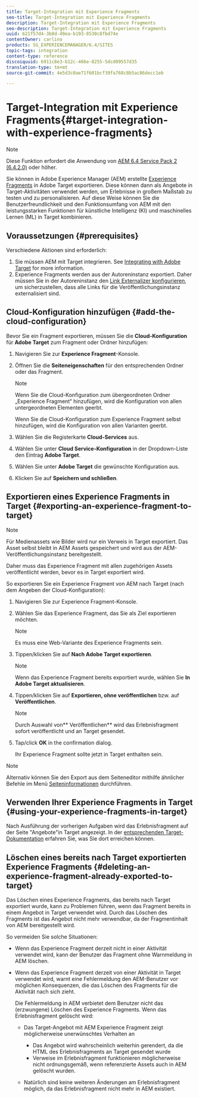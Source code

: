 ```yaml
---
title: Target-Integration mit Experience Fragments
seo-title: Target-Integration mit Experience Fragments
description: Target-Integration mit Experience Fragments
seo-description: Target-Integration mit Experience Fragments
uuid: 621f57d4-3b8d-49ea-b193-8530c8fbd74e
contentOwner: carlino
products: SG_EXPERIENCEMANAGER/6.4/SITES
topic-tags: integration
content-type: reference
discoiquuid: 6911c8e3-b12c-466e-8255-5dcd09557d35
translation-type: tm+mt
source-git-commit: 4e5d3c0ae71f601bcf39fa768c8b5ac86decc1eb

---
```



# Target-Integration mit Experience Fragments{#target-integration-with-experience-fragments}

>[!NOTE]
>
>Diese Funktion erfordert die Anwendung von [AEM 6.4 Service Pack 2 (6.4.2.0)](/help/release-notes/sp-release-notes.md) oder höher.

Sie können in Adobe Experience Manager (AEM) erstellte [Experience Fragments](/help/sites-authoring/experience-fragments.md) in Adobe Target exportieren. Diese können dann als Angebote in Target-Aktivitäten verwendet werden, um Erlebnisse in großem Maßstab zu testen und zu personalisieren. Auf diese Weise können Sie die Benutzerfreundlichkeit und den Funktionsumfang von AEM mit den leistungsstarken Funktionen für künstliche Intelligenz (KI) und maschinelles Lernen (ML) in Target kombinieren.

## Voraussetzungen {#prerequisites}

Verschiedene Aktionen sind erforderlich:

1. Sie müssen AEM mit Target integrieren. See [Integrating with Adobe Target](/help/sites-administering/target.md) for more information.
1. Experience Fragments werden aus der Autoreninstanz exportiert. Daher müssen Sie in der Autoreninstanz den [Link Externalizer konfigurieren](/help/sites-developing/externalizer.md), um sicherzustellen, dass alle Links für die Veröffentlichungsinstanz externalisiert sind.

## Cloud-Konfiguration hinzufügen {#add-the-cloud-configuration}

Bevor Sie ein Fragment exportieren, müssen Sie die **Cloud-Konfiguration** für **Adobe Target** zum Fragment oder Ordner hinzufügen:

1. Navigieren Sie zur **Experience Fragment**-Konsole.
1. Öffnen Sie die **Seiteneigenschaften** für den entsprechenden Ordner oder das Fragment.

   >[!NOTE]
   >
   >Wenn Sie die Cloud-Konfiguration zum übergeordneten Ordner „Experience Fragment“ hinzufügen, wird die Konfiguration von allen untergeordneten Elementen geerbt.
   >
   >Wenn Sie die Cloud-Konfiguration zum Experience Fragment selbst hinzufügen, wird die Konfiguration von allen Varianten geerbt.

1. Wählen Sie die Registerkarte **Cloud-Services** aus.

1. Wählen Sie unter **Cloud Service-Konfiguration** in der Dropdown-Liste den Eintrag **Adobe Target**.
1. Wählen Sie unter **Adobe Target** die gewünschte Konfiguration aus.

1. Klicken Sie auf **Speichern und schließen**.

## Exportieren eines Experience Fragments in Target {#exporting-an-experience-fragment-to-target}

>[!NOTE]
>
>Für Medienassets wie Bilder wird nur ein Verweis in Target exportiert. Das Asset selbst bleibt in AEM Assets gespeichert und wird aus der AEM-Veröffentlichungsinstanz bereitgestellt.
>
>Daher muss das Experience Fragment mit allen zugehörigen Assets veröffentlicht werden, bevor es in Target exportiert wird.

So exportieren Sie ein Experience Fragment von AEM nach Target (nach dem Angeben der Cloud-Konfiguration):

1. Navigieren Sie zur Experience Fragment-Konsole.
1. Wählen Sie das Experience Fragment, das Sie als Ziel exportieren möchten.

   >[!NOTE]
   >
   >Es muss eine Web-Variante des Experience Fragments sein.

1. Tippen/klicken Sie auf **Nach Adobe Target exportieren**.

   >[!NOTE]
   >
   >Wenn das Experience Fragment bereits exportiert wurde, wählen Sie **In Adobe Target aktualisieren**.

1. Tippen/klicken Sie auf **Exportieren, ohne veröffentlichen** bzw. auf **Veröffentlichen**.

   >[!NOTE]
   >
   >Durch Auswahl von** Veröffentlichen** wird das Erlebnisfragment sofort veröffentlicht und an Target gesendet.

1. Tap/click **OK** in the confirmation dialog.

   Ihr Experience Fragment sollte jetzt in Target enthalten sein.

>[!NOTE]
>
>Alternativ können Sie den Export aus dem Seiteneditor mithilfe ähnlicher Befehle im Menü [Seiteninformationen](/help/sites-authoring/author-environment-tools.md#page-information) durchführen.

## Verwenden Ihrer Experience Fragments in Target {#using-your-experience-fragments-in-target}

Nach Ausführung der vorherigen Aufgaben wird das Erlebnisfragment auf der Seite &quot;Angebote&quot;in Target angezeigt. In der [entsprechenden Target-Dokumentation](https://experiencecloud.adobe.com/resources/help/en_US/target/target/aem-experience-fragments.html) erfahren Sie, was Sie dort erreichen können.

## Löschen eines bereits nach Target exportierten Experience Fragments {#deleting-an-experience-fragment-already-exported-to-target}

Das Löschen eines Experience Fragments, das bereits nach Target exportiert wurde, kann zu Problemen führen, wenn das Fragment bereits in einem Angebot in Target verwendet wird. Durch das Löschen des Fragments ist das Angebot nicht mehr verwendbar, da der Fragmentinhalt von AEM bereitgestellt wird.

So vermeiden Sie solche Situationen:

* Wenn das Experience Fragment derzeit nicht in einer Aktivität verwendet wird, kann der Benutzer das Fragment ohne Warnmeldung in AEM löschen.
* Wenn das Experience Fragment derzeit von einer Aktivität in Target verwendet wird, warnt eine Fehlermeldung den AEM-Benutzer vor möglichen Konsequenzen, die das Löschen des Fragments für die Aktivität nach sich zieht.

   Die Fehlermeldung in AEM verbietet dem Benutzer nicht das (erzwungene) Löschen des Experience Fragments. Wenn das Erlebnisfragment gelöscht wird:

   * Das Target-Angebot mit AEM Experience Fragment zeigt möglicherweise unerwünschtes Verhalten an

      * Das Angebot wird wahrscheinlich weiterhin gerendert, da die HTML des Erlebnisfragments an Target gesendet wurde
      * Verweise im Erlebnisfragment funktionieren möglicherweise nicht ordnungsgemäß, wenn referenzierte Assets auch in AEM gelöscht wurden.
   * Natürlich sind keine weiteren Änderungen am Erlebnisfragment möglich, da das Erlebnisfragment nicht mehr in AEM existiert.


